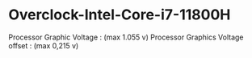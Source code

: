 # Overclock-Intel-Core-i7-11800H

Processor Graphic Voltage : (max 1.055 v)
Processor Graphics Voltage offset : (max 0,215 v)
